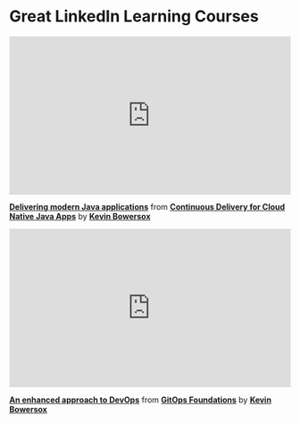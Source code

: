 <script src="https://unpkg.com/launchdarkly-js-client-sdk@2.18.1/dist/ldclient.min.js"></script>

<h1>Great LinkedIn Learning Courses</h1>

<div style="position:relative;height:0;padding-bottom:56.25%"><iframe width="640" height="360" src="https://www.linkedin.com/learning/embed/continuous-delivery-for-cloud-native-java-apps/delivering-modern-java-applications?autoplay=false&claim=AQEjkkEhorJruAAAAX_zwg450yAbPmejXF6gxLcOl4aQzEuKUyW6LlNUehND86lzM2pel0CJkTkLDnp8VAQmaryuxUAzwV7BmHaEc85H2sKcdj4kr9qv_CPcU4pkP6gPmWebRcgxDI0KGzuA_VW0NoYwDB4-kQLpdtIWHqhNLFQB_6eCu6Vv1YjCn_YKWHndeWmmyzBnCo4wfROLvVrNZsElj0P8SNBmMWl2suuQb64d2t-R3qBVaUCzI19fgW2v9Hy3oUWWUlrj_vRPaY98K7LJAz9HqI5U7iOWYMhHhCaPXflFbQM5mlM4ZjzQ6XwyWrJxP-O660rBv-_MBsn0n_SbRuKW-xaE2eZqqrB3AWPJK0r9sT830cYbY5ratw6gBNZmIV5W57IV8IP5qTyIMuDHRkFzCw5tcKGm6S6ye0jeYjktsVG_RMQI4Ra_8HgoDQoidDSSJ3uq_ojgvFCbkApSDIkWk2Gj_1JGMXIDw1g3EoxF9uocB52gmi0iaII5yESMAGbAbDOB55c9mIHvZCchD7xwMVmKj2V07GSoY37lT3abwf-EdflUnbaQfqNx6LNHhPh4zQukd_WtZbKcY-WEXFirnIPpqs1eZ9D2qPApbOHWOwv-3GuBBUgqQEvIl17xEwTfOczAGxcPDcBeg2ZgFgRvAFGcQI4atxuKOVSboi948_4viuGoiPteYRCUpEiG7sM1KlKIAz50Njk7OJFVTFhz-Y5mkGhVTol3pPcc0CM&lipi=urn%3Ali%3Apage%3Ad_learning_content%3Bjbm8zeArQYCLMR41SM0sLA%3D%3D&licu" mozallowfullscreen="true" webkitallowfullscreen="true" allowfullscreen="true" frameborder="0" style="position:absolute;width:100%;height:100%;left:0"></iframe></div><p><strong><a href="https://www.linkedin.com/learning/continuous-delivery-for-cloud-native-java-apps/delivering-modern-java-applications?trk=embed_lil">Delivering modern Java applications</a></strong> from <strong><a href="https://www.linkedin.com/learning/continuous-delivery-for-cloud-native-java-apps?trk=embed_lil">Continuous Delivery for Cloud Native Java Apps</a></strong> by <strong><a href="https://www.linkedin.com/learning/instructors/kevin-bowersox?trk=embed_lil">Kevin Bowersox</a></strong></p>

<div style="position:relative;height:0;padding-bottom:56.25%"><iframe width="640" height="360" src="https://www.linkedin.com/learning/embed/gitops-foundations/an-enhanced-approach-to-devops?autoplay=false&claim=AQG70RRst1H5CgAAAX_7_FoLMi5LIOeYDgHPGmz5Zxi1boCrJ-XeiuqLypccn0zC6_QvyFp3ZxR00jCiGmpQqjVosbR6mDOqKNgYqSP8CQto69tDi0cjl_XPZqNZUuyLOqk_ZvMTB5ad6S6HjXWSNTrdHLEtRLLMp3PSM4RkvG9VPh6YiRh2r01p9QK22v6Qx0fAzhtLi_8mhk8sFFXMn9a7yA4LhpSzeuNxN3DADuXfV8x1rlrEIuVMBi1Jav29o9yWilRg-grhmzszEKUmt74n6lATMbod3l9l2zv5st7WIya2THJRsdhTsEIpq0z6PtX8K57NiL8oZkPsC3du2M7b45eacsnnpkaAeAg5htySg9HybGkuUScCye2jyrTFtuVS_--JW-EXxYdk9GIb3q2d4viam4q510rn8YdZs7wZTCCbuzp18mmTZePQnNhKuFYpQD22PLNqmKCommFcz3PBXvrL3WY2VV7DNzKMdnwHKYt5l9QWKmQWqH1d2NGVCvW1nL0QpXamX_0q78-UBkmh54uF0fxdrUtLnc2gzJzAwtRrqoE5aAy8KGiHHL9FRZTRXu5mm5SeQ72hVbTu9cj9xjVqUMRCz9i7qyqnM7a9eR3bxHF28OjnNusKJrXAX_kDM9PDCTLh6YeeLSXQcsXsdo60eAzzRs1KRldj5MNp8KYjHkoxR40dFpz3naT6wapzL7DuwbIR8Sy8cgEuCP9qQ4EYAlP1oCIloFb8ECG_p-8&lipi=urn%3Ali%3Apage%3Ad_learning_content%3B2hCBIpHGT2q1T%2F16ZWGmUg%3D%3D&licu" mozallowfullscreen="true" webkitallowfullscreen="true" allowfullscreen="true" frameborder="0" style="position:absolute;width:100%;height:100%;left:0"></iframe></div><p><strong><a href="https://www.linkedin.com/learning/gitops-foundations/an-enhanced-approach-to-devops?trk=embed_lil">An enhanced approach to DevOps</a></strong> from <strong><a href="https://www.linkedin.com/learning/gitops-foundations?trk=embed_lil">GitOps Foundations</a></strong> by <strong><a href="https://www.linkedin.com/learning/instructors/kevin-bowersox?trk=embed_lil">Kevin Bowersox</a></strong></p>

<div id="preview" style="display:none">
<div style="position:relative;height:0;padding-bottom:56.25%"><iframe width="640" height="360" src="https://www.linkedin.com/learning/embed/learning-java-collections/java-collections-framework?autoplay=false&claim=AQH8_8zHUuMszgAAAYANrhsD992P4Ku9iVAg2rswvgOYx9XMd-J9F8uWkUX4sMu1XN10Vpy8jN3lADI_Yki7o1AK0_eJ9dQOv46GJGMSVIzFAW72ZP6RgOjg_qZt9qFXNoaaZPTkXNxm7B5GKLUFbgd4wvmrbbFpS4OrUly_usSG4fVFXRnkDD4lzmPD0tk4ETYI253XAmWuhDt3oVukI4cxhwIS2a-WsYaLOQ6Mmyd8rL4f_qqTD2ghp2RkZaq8hBpdGaViV46WXrPcsarNiGuGf6y6D4i18j38UhWI9LmyJjw4eNGT-LZcrIprukHVlBYHsDPkEM1vp1N7tFVbwQZ3dLOSNthaDHtTC3D_sjBmLa7Gkhz2QFyC80Co_CF9HBNg5m2rJmBR3-I9QGavhzY9TxYC_4yizJGswtYwcWVhYX-OSH7pmZAHk1dLGzQCzLAfGoJzwWLLqu5Ztqi3r_wa2_lMSs4mk7UPbba1SJolTQ1EcS5SeGyuqL_Szx3yU1fgrLqcu0Jv0BufBPy3yp61l8F9n50pX9G5vIgjNTOXEHIGmDABE1lI5i8aKtvqcdg5i2G9M8DfpjFWsFOTPUwv2eeoSuWEOaLiQWHPAAxYHuZIN6rRRDGBGVS4lShFgGjMawwCHl_KvhwMEPk_1iBaYLgEJQ-7lPObQz4bloQf3U99iK7v20dt5Ee3zDXFnFpUZfc-F__wjNq3bdBS4muXrH0UY_OpgV9SQe3wlpjSzX4&lipi=urn%3Ali%3Apage%3Ad_learning_content%3BP91ZjBQVRdG5V6wUhBLU8w%3D%3D&licu" mozallowfullscreen="true" webkitallowfullscreen="true" allowfullscreen="true" frameborder="0" style="position:absolute;width:100%;height:100%;left:0"></iframe></div><p><strong><a href="https://www.linkedin.com/learning/learning-java-collections/java-collections-framework?trk=embed_lil">Java collections framework</a></strong> from <strong><a href="https://www.linkedin.com/learning/learning-java-collections?trk=embed_lil">Learning Java Collections</a></strong> by <strong><a href="https://www.linkedin.com/learning/instructors/kevin-bowersox?trk=embed_lil">Kevin Bowersox</a></strong></p>
</div>

 <script>
    var clientId = "624d5542bd640715088dbd8a";
    var flagName ="course-preview";
    var user = { anonymous: true };
    var ldclient = window.LDClient.initialize(clientId, user);
    
    ldclient.on("ready", function() {
      document.getElementById("preview").style.display = ldclient.variation(flagName, false) ? "block":"none";
    });
    
    ldclient.on("change:" + flagName, function(newVal, prevVal) {
      document.getElementById("preview").style.display = newVal ? "block":"none";
    });

  </script>
